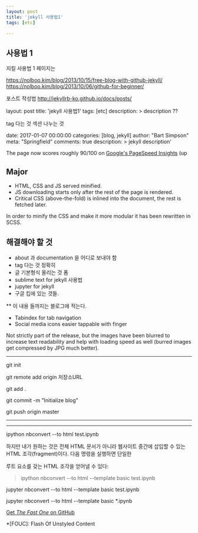 ```yaml
---
layout: post
title: 'jekyll 사용법1'
tags: [etc]

---
```


## 사용법 1

지킬 사용법 1 페이지는  

https://nolboo.kim/blog/2013/10/15/free-blog-with-github-jekyll/
https://nolboo.kim/blog/2013/10/06/github-for-beginner/

포스트 작성법
http://jekyllrb-ko.github.io/docs/posts/

layout: post
title: 'jekyll 사용법1'
tags: [etc]
description: > description ??

tag 다는 것 섹션 나누는 것

date: 2017-01-07 00:00:00
categories: [blog, jekyll]
author: "Bart Simpson"
meta: "Springfield"
comments: true
description: >
  jekyll description'


The page now scores roughly 90/100 on [Google's PageSpeed Insights][gpsi] (up 

## Major

* HTML, CSS and JS served minified.
* JS downloading starts only after the rest of the page is rendered.
* Critical CSS (above-the-fold) is inlined into the document, the rest is fetched later.

In order to minify the CSS and make it more modular it has been rewritten in SCSS.


## 해결해야 할 것

* about 과 documentation 을 어디로 보내야 함
* tag 다는 것 정확히
* 글 기본형식 올리는 것 폼  
* sublime text for jekyll 사용법
* jupyter for jekyll 
* 구글 킵에 있는 것들.



** 이 내용 들까지는 블로그에 적는다.
* Tabindex for tab navigation
* Social media icons easier tappable with finger


Not strictly part of the release, but the images have been blurred to increase text readability and
help with loading speed as well (burred images get compressed by JPG much better).

***

git init

git remote add origin 저장소URL

git add .

git commit -m "Initialize blog"

git push origin master


***

---

 ipython nbconvert --to html test.ipynb



하지만 내가 원하는 것은 전체 HTML 문서가 아니라 웹사이트 중간에 삽입할 수 있는 HTML 조각(fragment)이다. 다음 명령을 실행하면 단일한 <div> 루트 요소를 갖는 HTML 조각을 얻어낼 수 있다:



> ipython nbconvert --to html --template basic test.ipynb


jupyter nbconvert --to html --template basic test.ipynb

jupyter nbconvert --to html --template basic *.ipynb

[Get *The Fast One* on GitHub](https://github.com/qwtel/hydejack/releases)

[docs]: https://qwtel.com/hydejack/docs/
[gpsi]: https://developers.google.com/speed/pagespeed/insights/?url=http%3A%2F%2Fqwtel.com%2Fhydejack%2F

*[FOUC]: Flash Of Unstyled Content

